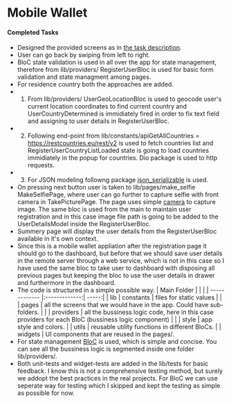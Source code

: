 # Mobile Wallet

#### Completed Tasks

- Designed the provided screens as in [the task description](https://github.com/AlexeiDrozdovSecurrency/MobileTest/blob/dev/README.md).
- User can go back by swiping from left to right.
- BloC state validation is used in all over the app for state management, therefore from lib/providers/ RegisterUserBloc is used for basic form validation and state managment among pages.
- For residence country both the approaches are added.
- 1. From lib/providers/ UserGeoLocationBloc is used to geocode user's current location coordinates to find current country and UserCountryDetermined is immidiately fired in order to fix text field and assigning to user details in RegisterUserBloc.
- 2. Following end-point from lib/constants/apiGetAllCountries = https://restcountries.eu/rest/v2 is used to fetch countries list and RegisterUserCountryListLoaded state is going to load countries immidiately in the popup for countries. Dio package is used to http requests.
- 3. For JSON modeling followng package [json_serializable](https://pub.dev/packages/json_serializable) is used.
- On pressing next button user is taken to lib/pages/make_selfie MakeSelfiePage, where user can go further to capture selfie with front camera in TakePicturePage. The page uses simple [camera](https://pub.dev/packages/camera) to capture image. The same bloc is used from the main to maintain user registration and in this case image file path is going to be added to the UserDetailsModel inside the RegisterUserBloc.
- Summery page will display the user details from the RegisterUserBloc available in it's own context.
- Since this is a mobile wallet appliation after the registration page it should go to the dashboard, but before that we should save user details in the remote server through a web service, which is not in this case so I have used the same bloc to take user to dashboard with disposing all previous pages but keeping the bloc to use the user details in drawer and furthermore in the dashboard.
- The code is structured in a simple possible way.
  | Main Folder | | |
  | ------------- |:-------------:| -----:|
  | lib | constants | files for static values |
  | | pages | all the screens that we would have in the app. Could have sub-folders. |
  | | providers | all the bussiness logic code, here in this case providers for each BloC (bussiness logic component) |
  | | style | app style and colors.
  | | utils | reusable utility functions in different BloCs.
  | | widgets | UI components that are reused in the pages/.
- For state management [BloC](https://pub.dev/packages/bloc) is used, which is simple and concise. You can see all the bussiness logic is segmented inside one folder lib/providers/.
- Both unit-tests and widget-tests are added in the lib/tests for basic feedback. I know this is not a comprehensive testing method, but surely we addopt the best practices in the real projects. For BloC we can use seperate way for testing which I skipped and kept the testing as simple as possible for now.
